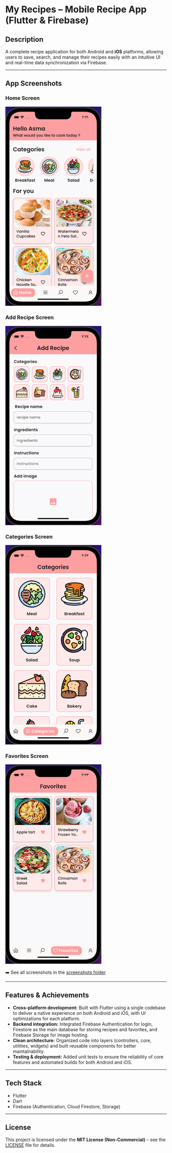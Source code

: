 # My Recipes – Mobile Recipe App (Flutter & Firebase)

##  Description
A complete recipe application for both Android and **iOS** platforms, allowing users to save, search, and manage their recipes easily with an intuitive UI and real-time data synchronization via Firebase.

---

##  App Screenshots
### Home Screen

<img src="screenshots/Home1.png" alt="Home Screen" width="300"/>

### Add Recipe Screen
<img src="screenshots/Add_recipe.png" alt="Add Recipe Screen" width="300"/>


### Categories Screen
<img src="screenshots/Categories.png" alt="Add Recipe Screen" width="300"/>


### Favorites Screen
<img src="screenshots/Favorites.png" alt="Add Recipe Screen" width="300"/>




➡️ See all screenshots in the [screenshots folder](screenshots/)

---

## Features & Achievements
- **Cross-platform development:** Built with Flutter using a single codebase to deliver a native experience on both Android and iOS, with UI optimizations for each platform.
- **Backend integration:** Integrated Firebase Authentication for login, Firestore as the main database for storing recipes and favorites, and Firebase Storage for image hosting.
- **Clean architecture:** Organized code into layers (controllers, core, utilities, widgets) and built reusable components for better maintainability.
- **Testing & deployment:** Added unit tests to ensure the reliability of core features and automated builds for both Android and iOS.

---

## Tech Stack
- Flutter
- Dart
- Firebase (Authentication, Cloud Firestore, Storage)

---

## License
This project is licensed under the **MIT License (Non-Commercial)** – see the [LICENSE](LICENSE) file for details.
